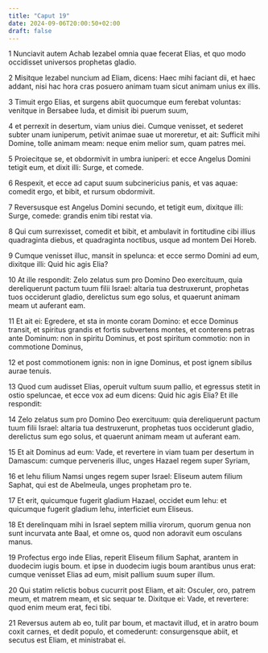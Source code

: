 ```yaml
---
title: "Caput 19"
date: 2024-09-06T20:00:50+02:00
draft: false
---
```



1 Nunciavit autem Achab Iezabel omnia quae fecerat Elias, et quo modo occidisset universos prophetas gladio.

2 Misitque Iezabel nuncium ad Eliam, dicens: Haec mihi faciant dii, et haec addant, nisi hac hora cras posuero animam tuam sicut animam unius ex illis.

3 Timuit ergo Elias, et surgens abiit quocumque eum ferebat voluntas: venitque in Bersabee Iuda, et dimisit ibi puerum suum,

4 et perrexit in desertum, viam unius diei. Cumque venisset, et sederet subter unam iuniperum, petivit animae suae ut moreretur, et ait: Sufficit mihi Domine, tolle animam meam: neque enim melior sum, quam patres mei.

5 Proiecitque se, et obdormivit in umbra iuniperi: et ecce Angelus Domini tetigit eum, et dixit illi: Surge, et comede.

6 Respexit, et ecce ad caput suum subcinericius panis, et vas aquae: comedit ergo, et bibit, et rursum obdormivit.

7 Reversusque est Angelus Domini secundo, et tetigit eum, dixitque illi: Surge, comede: grandis enim tibi restat via.

8 Qui cum surrexisset, comedit et bibit, et ambulavit in fortitudine cibi illius quadraginta diebus, et quadraginta noctibus, usque ad montem Dei Horeb.

9 Cumque venisset illuc, mansit in spelunca: et ecce sermo Domini ad eum, dixitque illi: Quid hic agis Elia?

10 At ille respondit: Zelo zelatus sum pro Domino Deo exercituum, quia dereliquerunt pactum tuum filii Israel: altaria tua destruxerunt, prophetas tuos occiderunt gladio, derelictus sum ego solus, et quaerunt animam meam ut auferant eam.

11 Et ait ei: Egredere, et sta in monte coram Domino: et ecce Dominus transit, et spiritus grandis et fortis subvertens montes, et conterens petras ante Dominum: non in spiritu Dominus, et post spiritum commotio: non in commotione Dominus,

12 et post commotionem ignis: non in igne Dominus, et post ignem sibilus aurae tenuis.

13 Quod cum audisset Elias, operuit vultum suum pallio, et egressus stetit in ostio speluncae, et ecce vox ad eum dicens: Quid hic agis Elia? Et ille respondit:

14 Zelo zelatus sum pro Domino Deo exercituum: quia dereliquerunt pactum tuum filii Israel: altaria tua destruxerunt, prophetas tuos occiderunt gladio, derelictus sum ego solus, et quaerunt animam meam ut auferant eam.

15 Et ait Dominus ad eum: Vade, et revertere in viam tuam per desertum in Damascum: cumque perveneris illuc, unges Hazael regem super Syriam,

16 et Iehu filium Namsi unges regem super Israel: Eliseum autem filium Saphat, qui est de Abelmeula, unges prophetam pro te.

17 Et erit, quicumque fugerit gladium Hazael, occidet eum Iehu: et quicumque fugerit gladium Iehu, interficiet eum Eliseus.

18 Et derelinquam mihi in Israel septem millia virorum, quorum genua non sunt incurvata ante Baal, et omne os, quod non adoravit eum osculans manus.

19 Profectus ergo inde Elias, reperit Eliseum filium Saphat, arantem in duodecim iugis boum. et ipse in duodecim iugis boum arantibus unus erat: cumque venisset Elias ad eum, misit pallium suum super illum.

20 Qui statim relictis bobus cucurrit post Eliam, et ait: Osculer, oro, patrem meum, et matrem meam, et sic sequar te. Dixitque ei: Vade, et revertere: quod enim meum erat, feci tibi.

21 Reversus autem ab eo, tulit par boum, et mactavit illud, et in aratro boum coxit carnes, et dedit populo, et comederunt: consurgensque abiit, et secutus est Eliam, et ministrabat ei.


